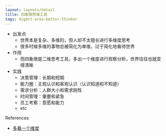 ```yaml
---
layout: layouts/detail
title: 四象限思维工具
tags: digest-area-better-thinker
---
```

- 出发点
  - 世界本是复杂、多维的，但人却不太擅长进行多维度思考
  - 很多时候多维的事物总被简化为单维，过于简化地看待世界
- 作用
  - 而四象限是二维思考工具，多出一个维度进行观察分析，世界往往也就变得清晰
- 实践
  - 决策管理：长期和短期
  - 能力圈：主观认识和客观认识（认识知道和不知道）
  - 需求分析：人群大小和需求刚性
  - 时间管理：重要和紧急
  - 员工考察：意愿和能力
  - etc

References
- <a href="https://mp.weixin.qq.com/s/hnPDDFhrYDLY-vkTcWFG3Q" target="_blank">多看一个维度</a>